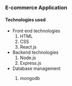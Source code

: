 <h3>E-commerce Application</h3>
<h4>Technologies used</h4>
<ul>
  <li>Front end technologies
    <ol>
      <li>HTML</li>
      <li>CSS</li>
      <li>React.js</li>
    </ol>
  </li>
   <li>Backend technologies
    <ol>
      <li>Node.js</li>
      <li>Express.js</li>
    </ol>
  </li>
  <li>Database management</li>
  <ol>
    <li>mongodb</li>
  </ol>
</ul>
